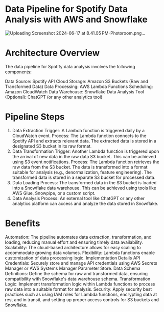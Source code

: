 # Data Pipeline for Spotify Data Analysis with AWS and Snowflake
![Uploading Screenshot 2024-06-17 at 8.41.05 PM-Photoroom.png…]()

# Architecture Overview
The data pipeline for Spotify data analysis involves the following components:

Data Source: Spotify API
Cloud Storage: Amazon S3 Buckets (Raw and Transformed Data)
Data Processing: AWS Lambda Functions
Scheduling: Amazon CloudWatch
Data Warehouse: Snowflake
Data Analysis Tool (Optional): ChatGPT (or any other analytics tool)
# Pipeline Steps
1. Data Extraction
Trigger: A Lambda function is triggered daily by a CloudWatch event.
Process:
The Lambda function connects to the Spotify API and extracts relevant data.
The extracted data is stored in a designated S3 bucket in its raw format.
2. Data Transformation
Trigger: Another Lambda function is triggered upon the arrival of new data in the raw data S3 bucket. This can be achieved using S3 event notifications.
Process:
The Lambda function retrieves the raw data from the S3 bucket.
The data is transformed into a format suitable for analysis (e.g., denormalization, feature engineering).
The transformed data is stored in a separate S3 bucket for processed data.
3. Data Loading
Process: The transformed data in the S3 bucket is loaded into a Snowflake data warehouse.
This can be achieved using tools like AWS Glue, Snowpipe, or a custom script.
4. Data Analysis
Process: An external tool like ChatGPT or any other analytics platform can access and analyze the data stored in Snowflake.
# Benefits
Automation: The pipeline automates data extraction, transformation, and loading, reducing manual effort and ensuring timely data availability.
Scalability: The cloud-based architecture allows for easy scaling to accommodate growing data volumes.
Flexibility: Lambda functions enable customization of data processing logic.
Implementation Details
API Credentials: Securely store and manage API credentials using AWS Secrets Manager or AWS Systems Manager Parameter Store.
Data Schema Definitions: Define the schema for raw and transformed data, ensuring compatibility with Snowflake's data warehouse schema.
Transformation Logic: Implement transformation logic within Lambda functions to process raw data into a suitable format for analysis.
Security: Apply security best practices such as using IAM roles for Lambda functions, encrypting data at rest and in transit, and setting up proper access controls for S3 buckets and Snowflake.
